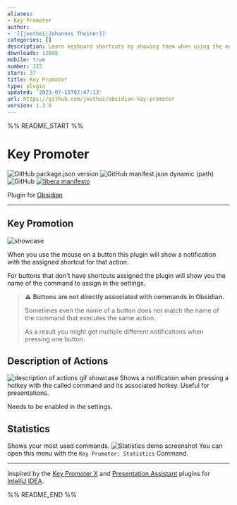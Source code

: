 ```yaml
---
aliases:
- Key Promoter
author:
- '[[joethei|Johannes Theiner]]'
categories: []
description: Learn keyboard shortcuts by showing them when using the mouse
downloads: 12608
mobile: true
number: 315
stars: 37
title: Key Promoter
type: plugin
updated: '2023-07-15T02:47:13'
url: https://github.com/joethei/obsidian-key-promoter
version: 1.3.0
---
```


%% README_START %%

# Key Promoter

![GitHub package.json version](https://img.shields.io/github/package-json/v/joethei/obsidian-key-promoter)
![GitHub manifest.json dynamic (path)](https://img.shields.io/github/manifest-json/minAppVersion/joethei/obsidian-key-promoter?label=lowest%20supported%20app%20version)
![GitHub](https://img.shields.io/github/license/joethei/obsidian-key-promoter)
[![libera manifesto](https://img.shields.io/badge/libera-manifesto-lightgrey.svg)](https://liberamanifesto.com)

Plugin for [Obsidian](https://obsidian.md/)

---
## Key Promotion
![showcase](https://i.joethei.space/syvxdr4Wd1.gif)

When you use the mouse on a button this plugin will show a notification with the assigned shortcut for that action.

For buttons that don't have shortcuts assigned the plugin
will show you the name of the command to assign in the settings.

> ⚠ **Buttons are not directly associated with commands in Obsidian.**
> 
> Sometimes even the name of a button does not match the name of the command
> that executes the same action.
> 
> As a result you might get multiple different notifications when pressing one button.

## Description of Actions
![description of actions gif showcase](https://i.joethei.space/Obsidian_TPtxvJKucj.gif)
Shows a notification when pressing a hotkey with the called command and its
associated hotkey.
Useful for presentations.

Needs to be enabled in the settings.

## Statistics
Shows your most used commands.
![Statistics demo screenshot](https://i.joethei.space/Obsidian_TTidZwt2QH.png)
You can open this menu with the `Key Promoter: Statistics` Command.

---

Inspired by the [Key Promoter X](https://plugins.jetbrains.com/plugin/9792-key-promoter-x) and [Presentation Assistant](https://plugins.jetbrains.com/plugin/7345-presentation-assistant) plugins for [IntelliJ IDEA](https://jetbrains.com/idea).


%% README_END %%